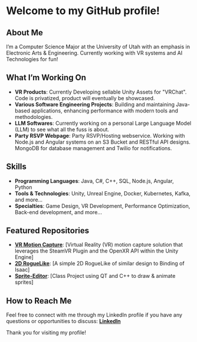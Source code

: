 # Welcome to my GitHub profile!

## About Me

I’m a Computer Science Major at the University of Utah with an emphasis in Electronic Arts & Engineering. Currently working with VR systems and AI Technologies for fun!

## What I’m Working On

- **VR Products**: Currently Developing sellable Unity Assets for "VRChat". Code is privatized, product will eventually be showcased.
- **Various Software Engineering Projects**: Building and maintaining Java-based applications, enhancing performance with modern tools and methodologies.
- **LLM Softwares**: Currently working on a personal Large Language Model (LLM) to see what all the fuss is about.
- **Party RSVP Webpage**: Party RSVP/Hosting webservice. Working with Node.js and Angular systems on an S3 Bucket and RESTful API designs. MongoDB for database management and Twilio for notifications.

## Skills

- **Programming Languages**: Java, C#, C++, SQL, Node.js, Angular, Python
- **Tools & Technologies**: Unity, Unreal Engine, Docker, Kubernetes, Kafka, and more...
- **Specialties**: Game Design, VR Development, Performance Optimization, Back-end development, and more...

## Featured Repositories

- [**VR Motion Capture**](https://github.com/sniperclub01/Bones-In-Motion): [Virtual Reality (VR) motion capture solution that leverages the SteamVR Plugin and the OpenXR API within the Unity Engine]
- [**2D RogueLike**](https://github.com/sniperclub01/Around-The-Bend): [A simple 2D RogueLike of similar design to Binding of Isaac]
- [**Sprite-Editor**](https://github.com/sniperclub01/Sprite-Editor): [Class Project using QT and C++ to draw & animate sprites]

## How to Reach Me

Feel free to connect with me through my LinkedIn profile if you have any questions or opportunities to discuss:
[**LinkedIn**](https://www.linkedin.com/in/caydenjensen)

Thank you for visiting my profile!

